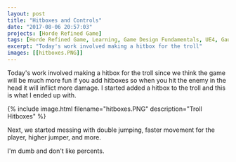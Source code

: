 ```yaml
---
layout: post
title: "Hitboxes and Controls"
date: "2017-08-06 20:57:03"
projects: [Horde Refined Game]
tags: [Horde Refined Game, Learning, Game Design Fundamentals, UE4, Gauntlet, Hyrule Warriors, Controls, Character Movement, Enemy Design, Hitboxes]
excerpt: "Today's work involved making a hitbox for the troll"
images: [[hitboxes.PNG]]
---
```


Today's work involved making a hitbox for the troll since we think the game will be much more fun if you add hitboxes so when you hit the enemy in the head it will inflict more damage. I started added a hitbox to the troll and this is what I ended up with.

{% include image.html filename="hitboxes.PNG" description="Troll Hitboxes" %}

Next, we started messing with double jumping, faster movement for the player, higher jumper, and more.

I'm dumb and don't like percents.

